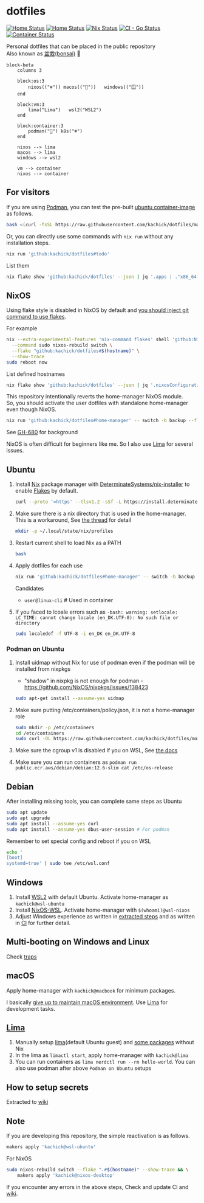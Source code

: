 # dotfiles

[![Home Status](https://github.com/kachick/dotfiles/actions/workflows/ci-home.yml/badge.svg?branch=main)](https://github.com/kachick/dotfiles/actions/workflows/ci-home.yml?query=branch%3Amain+)
[![Home Status](https://github.com/kachick/dotfiles/actions/workflows/windows.yml/badge.svg?branch=main)](https://github.com/kachick/dotfiles/actions/workflows/windows.yml?query=branch%3Amain+)
[![Nix Status](https://github.com/kachick/dotfiles/actions/workflows/ci-nix.yml/badge.svg?branch=main)](https://github.com/kachick/dotfiles/actions/workflows/ci-nix.yml?query=branch%3Amain+)
[![CI - Go Status](https://github.com/kachick/dotfiles/actions/workflows/ci-go.yml/badge.svg?branch=main)](https://github.com/kachick/dotfiles/actions/workflows/ci-go.yml?query=branch%3Amain+)
[![Container Status](https://github.com/kachick/dotfiles/actions/workflows/container.yml/badge.svg?branch=main)](https://github.com/kachick/dotfiles/actions/workflows/container.yml?query=branch%3Amain+)

Personal dotfiles that can be placed in the public repository\
Also known as [盆栽(bonsai)](https://en.wikipedia.org/wiki/Bonsai) 🌳

```mermaid
block-beta
    columns 3

    block:os:3
        nixos(("❄")) macos(("🍎"))   windows(("🪟"))
    end

    block:vm:3
        lima("Lima")   wsl2("WSL2")    
    end

    block:container:3
        podman("🦭") k8s("☸️") 
    end

    nixos --> lima
    macos --> lima
    windows --> wsl2

    vm --> container
    nixos --> container
```

## For visitors

If you are using [Podman](https://podman.io/), you can test the pre-built [ubuntu container-image](containers) as follows.

```bash
bash <(curl -fsSL https://raw.githubusercontent.com/kachick/dotfiles/main/containers/sandbox-with-ghcr.bash) latest
```

Or, you can directly use some commands with `nix run` without any installation steps.

```bash
nix run 'github:kachick/dotfiles#todo'
```

List them

```bash
nix flake show 'github:kachick/dotfiles' --json | jq '.apps | ."x86_64-linux" | keys[]'
```

## NixOS

Using flake style is disabled in NixOS by default and [you should inject git command to use flakes](https://www.reddit.com/r/NixOS/comments/18jyd0r/cleanest_way_to_run_git_commands_on_fresh_nixos/).

For example

```bash
nix --extra-experimental-features 'nix-command flakes' shell 'github:NixOS/nixpkgs/nixos-24.05#git' \
  --command sudo nixos-rebuild switch \
  --flake "github:kachick/dotfiles#$(hostname)" \
  --show-trace
sudo reboot now
```

List defined hostnames

```bash
nix flake show 'github:kachick/dotfiles' --json | jq '.nixosConfigurations | keys[]'
```

This repository intentionally reverts the home-manager NixOS module.\
So, you should activate the user dotfiles with standalone home-manager even though NixOS.

```bash
nix run 'github:kachick/dotfiles#home-manager' -- switch -b backup --flake 'github:kachick/dotfiles#kachick@nixos-desktop'
```

See [GH-680](https://github.com/kachick/dotfiles/issues/680) for background

NixOS is often difficult for beginners like me. So I also use [Lima](#lima) for several issues.

## Ubuntu

1. Install [Nix](https://nixos.org/) package manager with [DeterminateSystems/nix-installer](https://github.com/DeterminateSystems/nix-installer) to enable [Flakes](https://nixos.wiki/wiki/Flakes) by default.

   ```bash
   curl --proto '=https' --tlsv1.2 -sSf -L https://install.determinate.systems/nix | sh -s -- install
   ```

1. Make sure there is a nix directory that is used in the home-manager.\
   This is a workaround, See [the thread](https://www.reddit.com/r/Nix/comments/1443k3o/comment/jr9ht5g/?utm_source=reddit&utm_medium=web2x&context=3) for detail

   ```bash
   mkdir -p ~/.local/state/nix/profiles
   ```

1. Restart current shell to load Nix as a PATH

   ```bash
   bash
   ```

1. Apply dotfiles for each use

   ```bash
   nix run 'github:kachick/dotfiles#home-manager' -- switch -b backup --flake 'github:kachick/dotfiles#user@linux-cli'
   ```

   Candidates
   - `user@linux-cli` # Used in container

1. If you faced to lcoale errors such as `-bash: warning: setlocale: LC_TIME: cannot change locale (en_DK.UTF-8): No such file or directory`

   ```bash
   sudo localedef -f UTF-8 -i en_DK en_DK.UTF-8
   ```

### Podman on Ubuntu

1. Install uidmap without Nix for use of podman even if the podman will be installed from nixpkgs

   - "shadow" in nixpkg is not enough for podman - <https://github.com/NixOS/nixpkgs/issues/138423>

   ```bash
   sudo apt-get install --assume-yes uidmap
   ```

1. Make sure putting /etc/containers/policy.json, it is not a home-manager role

   ```bash
   sudo mkdir -p /etc/containers
   cd /etc/containers
   sudo curl -OL https://raw.githubusercontent.com/kachick/dotfiles/main/config/containers/policy.json
   ```

1. Make sure the cgroup v1 is disabled if you on WSL, See [the docs](windows/WSL/README.md)

1. Make sure you can run containers as `podman run public.ecr.aws/debian/debian:12.6-slim cat /etc/os-release`

## Debian

After installing missing tools, you can complete same steps as Ubuntu

```bash
sudo apt update
sudo apt upgrade
sudo apt install --assume-yes curl
sudo apt install --assume-yes dbus-user-session # For podman
```

Remember to set special config and reboot if you on WSL

```bash
echo '
[boot]
systemd=true' | sudo tee /etc/wsl.conf
```

## Windows

1. Install [WSL2](windows/WSL/README.md) with default Ubuntu. Activate home-manager as `kachick@wsl-ubuntu`
1. Install [NixOS-WSL](https://github.com/nix-community/NixOS-WSL). Activate home-manager with `$(whoami)@wsl-nixos`
1. Adjust Windows experience as written in [extracted steps](windows/README.md) and as written in [CI](.github/workflows/windows.yml) for further detail.

## Multi-booting on Windows and Linux

Check [traps](./windows/Multi-booting.md)

## macOS

Apply home-manager with `kachick@macbook` for minimum packages.

I basically [give up to maintain macOS environment](https://github.com/kachick/dotfiles/issues/911). Use [Lima](#lima) for development tasks.

## [Lima](https://github.com/lima-vm/lima)

1. Manually setup [lima](https://github.com/kachick/dotfiles/issues/146#issuecomment-2453430154)(default Ubuntu guest) and [some packages](https://github.com/kachick/dotfiles/wiki/macOS) without Nix
1. In the lima as `limactl start`, apply home-manager with `kachick@lima`
1. You can run containers as `lima nerdctl run --rm hello-world`. You can also use podman after above `Podman on Ubuntu` setups

## How to setup secrets

Extracted to [wiki](https://github.com/kachick/dotfiles/wiki/Encryption)

## Note

If you are developing this repository, the simple reactivation is as follows.

```bash
makers apply 'kachick@wsl-ubuntu'
```

For NixOS

```bash
sudo nixos-rebuild switch --flake ".#$(hostname)" --show-trace && \
    makers apply 'kachick@nixos-desktop'
```

If you encounter any errors in the above steps, Check and update CI and [wiki](https://github.com/kachick/dotfiles/wiki).
